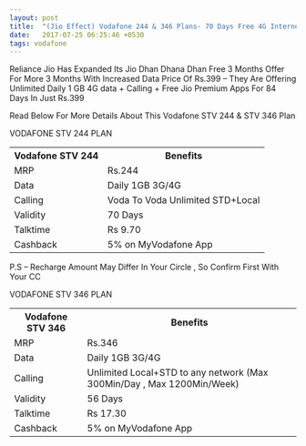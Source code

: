 ```yaml
---
layout: post
title:  "(Jio Effect) Vodafone 244 & 346 Plans- 70 Days Free 4G Internet+Calling"
date:   2017-07-25 06:25:46 +0530
tags: vodafone
---
```


Reliance Jio Has Expanded Its Jio Dhan Dhana Dhan Free 3 Months Offer For More 3 Months With Increased Data Price Of Rs.399 – They Are Offering Unlimited Daily 1 GB 4G data + Calling + Free Jio Premium Apps For 84 Days In Just Rs.399

Read Below For More Details About This Vodafone STV 244 & STV 346 Plan

VODAFONE STV 244 PLAN

<div class="table-responsive">
<table class="table table-bordered">
  <tr>
    <th>Vodafone STV 244</th>
    <th>Benefits</th> 
  </tr>
  <tr>
    <td>MRP</td>
    <td>Rs.244</td>
  </tr>
  <tr>
    <td>Data</td>
    <td>Daily 1GB 3G/4G</td>
  </tr>
  <tr>
    <td>Calling</td>
    <td>Voda To Voda Unlimited STD+Local</td>
  </tr>
  <tr>
    <td>Validity</td>
    <td>70 Days</td>
  </tr>
  <tr>
    <td>Talktime</td>
    <td>Rs 9.70</td>
  </tr>
  <tr>
    <td>Cashback</td>
    <td>5% on MyVodafone App</td>
  </tr>
</table>
</div>


P.S – Recharge Amount May Differ In Your Circle , So Confirm First With Your CC

VODAFONE STV 346 PLAN


<div class="table-responsive">
<table class="table table-bordered">
  <tr>
    <th>Vodafone STV 346</th>
    <th>Benefits</th> 
  </tr>
  <tr>
    <td>MRP</td>
    <td>Rs.346</td>
  </tr>
  <tr>
    <td>Data</td>
    <td>Daily 1GB 3G/4G</td>
  </tr>
  <tr>
    <td>Calling</td>
    <td>Unlimited Local+STD to any network (Max 300Min/Day , Max 1200Min/Week)</td>
  </tr>
  <tr>
    <td>Validity</td>
    <td>56 Days</td>
  </tr>
  <tr>
    <td>Talktime</td>
    <td>Rs 17.30</td>
  </tr>
  <tr>
    <td>Cashback</td>
    <td>5% on MyVodafone App</td>
  </tr>
</table>
</div>


